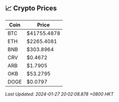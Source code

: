 ## 📈 Crypto Prices

| Coin | Price |
| ---- | ----- |
| BTC | $41755.4878 |
| ETH | $2265.4081 |
| BNB | $303.8964 |
| CRV | $0.4672 |
| ARB | $1.7905 |
| OKB | $53.2795 |
| DOGE | $0.0797 |

_Last Updated: 2024-01-27 20:02:08.878 +0800 HKT_